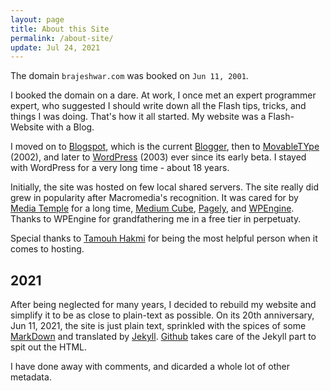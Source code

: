 ```yaml
---
layout: page
title: About this Site
permalink: /about-site/
update: Jul 24, 2021
---
```


The domain `brajeshwar.com` was booked on `Jun 11, 2001`.

I booked the domain on a dare. At work, I once met an expert programmer expert, who suggested I should write down all the Flash tips, tricks, and things I was doing. That's how it all started. My website was a Flash-Website with a Blog.

I moved on to [Blogspot](https://en.wikipedia.org/wiki/Blogger_(service)), which is the current [Blogger](https://www.blogger.com/), then to [MovableTYpe](https://movabletype.org) (2002), and later to [WordPress](https://wordpress.org) (2003) ever since its early beta. I stayed with WordPress for a very long time - about 18 years.

Initially, the site was hosted on few local shared servers. The site really did grew in popularity after Macromedia's recognition. It was cared for by [Media Temple](https://mediatemple.net) for a long time, [Medium Cube](https://mediumcube.com), [Pagely](https://pagely.com), and [WPEngine](https://wpengine.com). Thanks to WPEngine for grandfathering me in a free tier in perpetuaty.

Special thanks to [Tamouh Hakmi](https://www.linkedin.com/in/tamouh/) for being the most helpful person when it comes to hosting.

## 2021

After being neglected for many years, I decided to rebuild my website and simplify it to be as close to plain-text as possible. On its 20th anniversary, Jun 11, 2021, the site is just plain text, sprinkled with the spices of some [MarkDown](https://en.wikipedia.org/wiki/Markdown) and translated by [Jekyll](https://jekyllrb.com). [Github](https://github.com) takes care of the Jekyll part to spit out the HTML.

I have done away with comments, and dicarded a whole lot of other metadata.